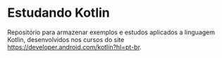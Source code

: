 # Estudando Kotlin
Repositório para armazenar exemplos e estudos aplicados a linguagem Kotlin, desenvolvidos nos cursos do site https://developer.android.com/kotlin?hl=pt-br.
